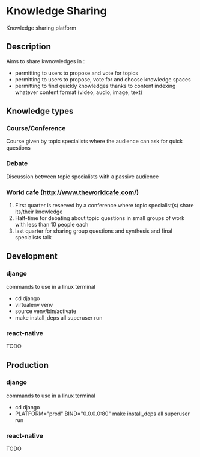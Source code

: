 # Knowledge Sharing

Knowledge sharing platform

## Description

Aims to share kwnowledges in :

- permitting to users to propose and vote for topics
- permitting to users to propose, vote for and choose knowledge spaces
- permitting to find quickly knowledges thanks to content indexing whatever content format (video, audio, image, text)

## Knowledge types

### Course/Conference

Course given by topic specialists where the audience can ask for quick questions

### Debate

Discussion between topic specialists with a passive audience

### World cafe (http://www.theworldcafe.com/)

1. First quarter is reserved by a conference where topic specialist(s) share its/their knowledge
2. Half-time for debating about topic questions in small groups of work with less than 10 people each
3. last quarter for sharing group questions and synthesis and final specialists talk

## Development

### django

commands to use in a linux terminal

- cd django
- virtualenv venv
- source venv/bin/activate
- make install_deps all superuser run

### react-native

TODO

## Production

### django

commands to use in a linux terminal

- cd django
- PLATFORM="prod" BIND="0.0.0.0:80" make install_deps all superuser run

### react-native

TODO
